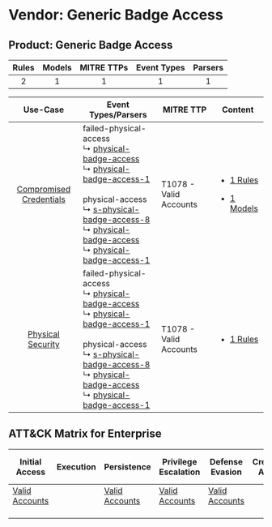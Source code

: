Vendor: Generic Badge Access
============================
Product: Generic Badge Access
-----------------------------
| Rules | Models | MITRE TTPs | Event Types | Parsers |
|:-----:|:------:|:----------:|:-----------:|:-------:|
|   2   |   1    |     1      |      1      |    1    |

|                                  Use-Case                                  | Event Types/Parsers                                                                                                                                                                                                                                                                                                                                                                                                                                                       | MITRE TTP                  | Content                                                                                                                                      |
|:--------------------------------------------------------------------------:| ------------------------------------------------------------------------------------------------------------------------------------------------------------------------------------------------------------------------------------------------------------------------------------------------------------------------------------------------------------------------------------------------------------------------------------------------------------------------- | -------------------------- | -------------------------------------------------------------------------------------------------------------------------------------------- |
| [Compromised Credentials](../../../UseCases/uc_compromised_credentials.md) |  failed-physical-access<br> ↳ [physical-badge-access](Parsers/parserContent_physical-badge-access.md)<br> ↳ [physical-badge-access-1](Parsers/parserContent_physical-badge-access-1.md)<br><br> physical-access<br> ↳ [s-physical-badge-access-8](Parsers/parserContent_s-physical-badge-access-8.md)<br> ↳ [physical-badge-access](Parsers/parserContent_physical-badge-access.md)<br> ↳ [physical-badge-access-1](Parsers/parserContent_physical-badge-access-1.md)<br> | T1078 - Valid Accounts<br> | [<ul><li>1 Rules</li></ul><ul><li>1 Models</li></ul>](Rules_Models/r_m_generic_badge_access_generic_badge_access_Compromised_Credentials.md) |
|       [Physical Security](../../../UseCases/uc_physical_security.md)       |  failed-physical-access<br> ↳ [physical-badge-access](Parsers/parserContent_physical-badge-access.md)<br> ↳ [physical-badge-access-1](Parsers/parserContent_physical-badge-access-1.md)<br><br> physical-access<br> ↳ [s-physical-badge-access-8](Parsers/parserContent_s-physical-badge-access-8.md)<br> ↳ [physical-badge-access](Parsers/parserContent_physical-badge-access.md)<br> ↳ [physical-badge-access-1](Parsers/parserContent_physical-badge-access-1.md)<br> | T1078 - Valid Accounts<br> | [<ul><li>1 Rules</li></ul>](Rules_Models/r_m_generic_badge_access_generic_badge_access_Physical_Security.md)                                 |

ATT&CK Matrix for Enterprise
----------------------------
| Initial Access                                                      | Execution | Persistence                                                         | Privilege Escalation                                                | Defense Evasion                                                     | Credential Access | Discovery | Lateral Movement | Collection | Command and Control | Exfiltration | Impact |
| ------------------------------------------------------------------- | --------- | ------------------------------------------------------------------- | ------------------------------------------------------------------- | ------------------------------------------------------------------- | ----------------- | --------- | ---------------- | ---------- | ------------------- | ------------ | ------ |
| [Valid Accounts](https://attack.mitre.org/techniques/T1078)<br><br> |           | [Valid Accounts](https://attack.mitre.org/techniques/T1078)<br><br> | [Valid Accounts](https://attack.mitre.org/techniques/T1078)<br><br> | [Valid Accounts](https://attack.mitre.org/techniques/T1078)<br><br> |                   |           |                  |            |                     |              |        |